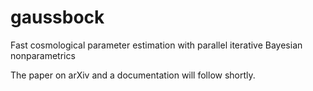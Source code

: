 # gaussbock
Fast cosmological parameter estimation with parallel iterative Bayesian nonparametrics

The paper on arXiv and a documentation will follow shortly.
